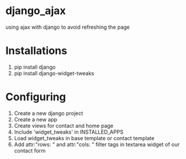 # django_ajax
using ajax with django to avoid refreshing the page

# Installations
1. pip install django
2. pip install django-widget-tweaks

# Configuring
1. Create a new django project
2. Create a new app
3. Create views for contact and home page
4. Include 'widget_tweaks' in INSTALLED_APPS
5. Load widget_tweaks in base template or contact template
6. Add attr:"rows: " and attr:"cols: " filter tags in textarea widget of our contact form